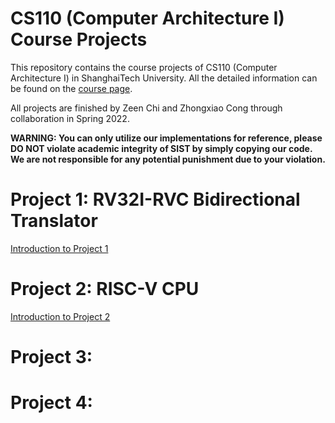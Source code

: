 # CS110 (Computer Architecture I) Course Projects

This repository contains the course projects of CS110 (Computer Architecture I) in ShanghaiTech University. All the detailed information can be found on the [course page](https://robotics.shanghaitech.edu.cn/courses/ca/22s/).

All projects are finished by Zeen Chi and Zhongxiao Cong through collaboration in Spring 2022.

**WARNING: You can only utilize our implementations for reference, please DO NOT violate academic integrity of SIST by simply copying our code. We are not responsible for any potential punishment due to your violation.**

# Project 1: RV32I-RVC Bidirectional Translator

[Introduction to Project 1](https://github.com/boynextdoor-cze/Computer-Architecture-I-Project/tree/master/Project1)

# Project 2: RISC-V CPU

[Introduction to Project 2](https://github.com/boynextdoor-cze/Computer-Architecture-I-Project/tree/master/Project2)

# Project 3:

# Project 4:

